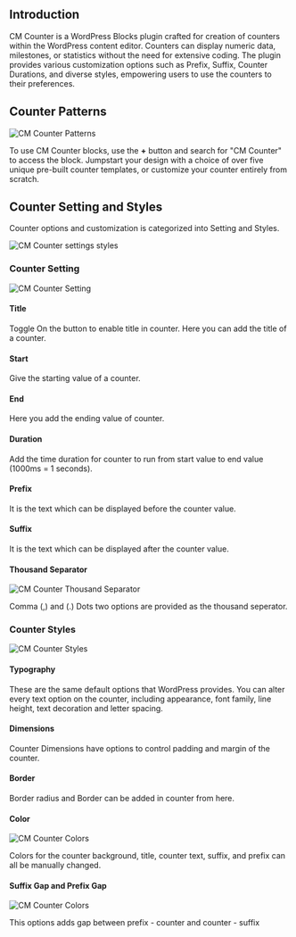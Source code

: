 ## Introduction
CM Counter is a WordPress Blocks plugin crafted for creation of counters within the WordPress content editor. Counters can display numeric data, milestones, or statistics without the need for extensive coding. The plugin provides various customization options such as Prefix, Suffix, Counter Durations, and diverse styles, empowering users to use the counters to their preferences.

## Counter Patterns
![CM  Counter Patterns](img/counter/counter-patterns.png)

To use CM Counter blocks, use the  <b>+</b> button and search for "CM Counter" to access the block. Jumpstart your design with a choice of over five unique  pre-built counter templates, or customize your counter entirely from scratch.

## Counter Setting and Styles
Counter options and customization  is categorized into Setting and Styles.

![CM  Counter settings styles](img/counter/counter-setting-style.jpg)

### Counter Setting
![CM  Counter Setting](img/counter/counter-setting.jpg)

#### Title
Toggle On the button to enable title in counter. Here you can add the title of a counter.

#### Start
Give the starting value of a counter.

#### End
Here you add the ending value of counter.

#### Duration
Add the time duration for counter  to run from start value to end value (1000ms = 1 seconds).

#### Prefix
It is the text which can be displayed before the counter value.

#### Suffix
It is the text which can be displayed after the counter value.

#### Thousand Separator
![CM  Counter Thousand Separator](img/counter/thousand-seperator.jpg)

Comma (,) and (.) Dots two options are provided as the thousand seperator.

### Counter Styles
![CM Counter Styles](img/counter/counter-styles.jpg)

#### Typography
These are the same default options that WordPress provides. You can alter every text option on the counter, including appearance, font family, line height, text decoration and letter spacing.

#### Dimensions
Counter Dimensions have options to control padding and margin of the counter.

#### Border
Border radius and Border can be added in counter from here. 

#### Color
![CM  Counter Colors](img/counter/colors.jpg)

Colors for the counter background, title, counter text, suffix, and prefix can all be manually changed.

#### Suffix Gap and Prefix Gap
![CM  Counter Colors](img/counter/suffix-prefix.jpg)

This options adds gap between prefix - counter and counter - suffix